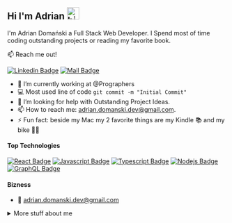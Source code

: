 ## Hi I'm Adrian <img src="https://user-images.githubusercontent.com/1303154/88677602-1635ba80-d120-11ea-84d8-d263ba5fc3c0.gif" width="28px" height="28px" alt="hi">

I'm Adrian Domański a Full Stack Web Developer. I Spend most of time coding outstanding projects or reading my favorite book.

:mailbox: Reach me out!

[![Linkedin Badge](https://img.shields.io/badge/-Adrian-0e76a8?style=flat&labelColor=0e76a8&logo=linkedin&logoColor=white)](https://www.linkedin.com/in/adrian-domanski-dev/) [![Mail Badge](https://img.shields.io/badge/-adriandomanski-c0392b?style=flat&labelColor=c0392b&logo=gmail&logoColor=white)](mailto:adrian.domanski.dev@gmail.com)

<!-- TODO: Add last video link -->

- 🔭 I’m currently working at @Prographers
- :computer: Most used line of code `git commit -m "Initial Commit"`
- 🤔 I’m looking for help with Outstanding Project Ideas.
- 📫 How to reach me: adrian.domanski.dev@gmail.com.
- ⚡ Fun fact: beside my Mac my 2 favorite things are my Kindle 📚 and my bike 🚴‍♀️

#### Top Technologies

<!-- TODO: Make technologies links takes you to repositories -->

[![React Badge](https://img.shields.io/badge/-React-61DBFB?style=for-the-badge&labelColor=black&logo=react&logoColor=61DBFB)](#) [![Javascript Badge](https://img.shields.io/badge/-Javascript-F0DB4F?style=for-the-badge&labelColor=black&logo=javascript&logoColor=F0DB4F)](#) [![Typescript Badge](https://img.shields.io/badge/-Typescript-007acc?style=for-the-badge&labelColor=black&logo=typescript&logoColor=007acc)](#) [![Nodejs Badge](https://img.shields.io/badge/-Nodejs-3C873A?style=for-the-badge&labelColor=black&logo=node.js&logoColor=3C873A)](#) [![GraphQL Badge](https://img.shields.io/badge/-GraphQl-e535ab?style=for-the-badge&labelColor=black&logo=node.js&logoColor=e535ab)](#)

#### Bizness
- :email: adrian.domanski.dev@gmail.com

<details>
<summary>
  More stuff about me
</summary>

<br >

I love sharing knowledge and downloading more data into my brain 🧠!

#### Coding Stats

<!--START_SECTION:waka-->
```text
TypeScript   15 hrs 41 mins  ████████████████████▓░░░░   82.29 % 
HTML         1 hr 50 mins    ██▒░░░░░░░░░░░░░░░░░░░░░░   09.61 % 
Markdown     1 hr 27 mins    ██░░░░░░░░░░░░░░░░░░░░░░░   07.63 % 
Other        2 mins          ░░░░░░░░░░░░░░░░░░░░░░░░░   00.25 % 
YAML         2 mins          ░░░░░░░░░░░░░░░░░░░░░░░░░   00.19 % 
```
<!--END_SECTION:waka-->

</details>
